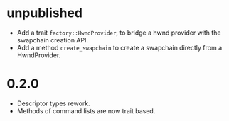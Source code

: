 # unpublished

- Add a trait `factory::HwndProvider`, to bridge a hwnd provider with the swapchain creation API.
- Add a method `create_swapchain` to create a swapchain directly from a HwndProvider.

# 0.2.0

- Descriptor types rework.
- Methods of command lists are now trait based.
